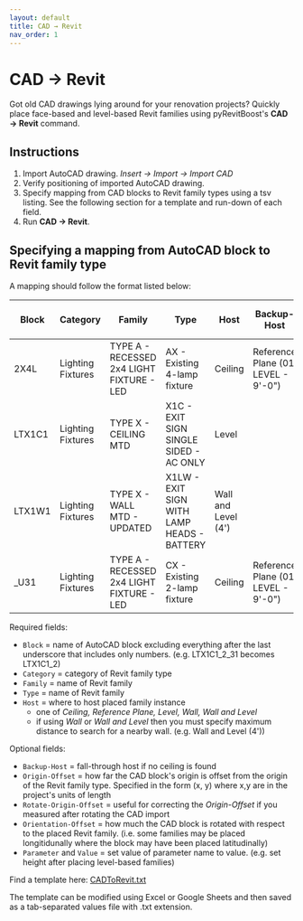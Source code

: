 ```yaml
---
layout: default
title: CAD → Revit
nav_order: 1
---
```


# CAD → Revit
Got old CAD drawings lying around for your renovation projects?
Quickly place face-based and level-based Revit families using pyRevitBoost's 
**CAD → Revit** command.

## Instructions
1. Import AutoCAD drawing. _Insert → Import → Import CAD_
2. Verify positioning of imported AutoCAD drawing.
3. Specify mapping from CAD blocks to Revit family types using a tsv listing. 
See the following section for a template and run-down of each field.
4. Run **CAD → Revit**.

## Specifying a mapping from AutoCAD block to Revit family type
A mapping should follow the format listed below:

| Block  | Category          | Family                                    | Type                                       | Host                | Backup-Host                        | Origin-Offset        | Rotate-Origin-Offset | Orientation-Offset | Parameter      | Value |
|--------|-------------------|-------------------------------------------|--------------------------------------------|---------------------|------------------------------------|----------------------|----------------------|--------------------|----------------|-------|
| 2X4L   | Lighting Fixtures | TYPE A - RECESSED 2x4 LIGHT FIXTURE - LED | AX - Existing 4-lamp fixture               | Ceiling             | Reference Plane (01 LEVEL - 9'-0") |                      |                      |                    |                |       |
| LTX1C1 | Lighting Fixtures | TYPE X - CEILING MTD                      | X1C - EXIT SIGN SINGLE SIDED - AC ONLY     | Level               |                                    |                      |                      |                    | Fixture Height | 9' 0" |
| LTX1W1 | Lighting Fixtures | TYPE X - WALL MTD - UPDATED               | X1LW - EXIT SIGN WITH LAMP HEADS - BATTERY | Wall and Level (4') |                                    |                      |                      |                    |                |       |
| _U31   | Lighting Fixtures | TYPE A - RECESSED 2x4 LIGHT FIXTURE - LED | CX - Existing 2-lamp fixture               | Ceiling             | Reference Plane (01 LEVEL - 9'-0") | (3 5/8", 9 111/128") | -90°                 | -90°               |                |       |

Required fields:
- `Block` = name of AutoCAD block excluding everything after the last 
underscore that includes only numbers. (e.g. LTX1C1_2_31 becomes LTX1C1_2)
- `Category` = category of Revit family type
- `Family` = name of Revit family
- `Type` = name of Revit family
- `Host` = where to host placed family instance
    - one of  _Ceiling, Reference Plane, Level, Wall, Wall and Level_
    - if using _Wall_ or _Wall and Level_ then you must specify maximum 
distance to search for a nearby wall. (e.g. Wall and Level (4'))

Optional fields:
- `Backup-Host` = fall-through host if no ceiling is found
- `Origin-Offset` = how far the CAD block's origin is offset from the origin 
of the Revit family type. Specified in the form (x, y) where x,y are in the 
project's units of length
- `Rotate-Origin-Offset` = useful for correcting the *Origin-Offset* if you 
measured after rotating the CAD import
- `Orientation-Offset` = how much the CAD block is rotated with respect to 
the placed Revit family. (i.e. some families may be placed longitidunally 
where the block may have been placed latitudinally)
- `Parameter` and `Value` = set value of parameter name to value. (e.g. 
set height after placing level-based families)

Find a template here: [CADToRevit.txt](/assets/templates/CADToRevit.txt)

The template can be modified using Excel or Google Sheets and then saved as a
tab-separated values file with .txt extension.